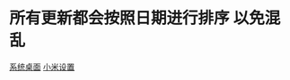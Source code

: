 
# 所有更新都会按照日期进行排序 以免混乱
[系统桌面](https://github.com/MIUISystemAppUpdate/MiuiHome/releases "悬停显示")
[小米设置](https://github.com/MIUISystemAppUpdate/MiSettings/releases "悬停显示")
